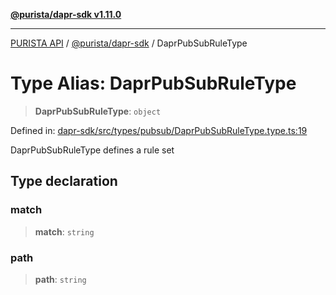 [**@purista/dapr-sdk v1.11.0**](../README.md)

***

[PURISTA API](../../../packages.md) / [@purista/dapr-sdk](../README.md) / DaprPubSubRuleType

# Type Alias: DaprPubSubRuleType

> **DaprPubSubRuleType**: `object`

Defined in: [dapr-sdk/src/types/pubsub/DaprPubSubRuleType.type.ts:19](https://github.com/puristajs/purista/blob/master/packages/dapr-sdk/src/types/pubsub/DaprPubSubRuleType.type.ts#L19)

DaprPubSubRuleType defines a rule set

## Type declaration

### match

> **match**: `string`

### path

> **path**: `string`
